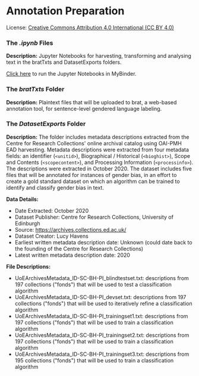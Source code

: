 # Annotation Preparation

License: [Creative Commons Attribution 4.0 International (CC BY 4.0)](https://creativecommons.org/licenses/by/4.0/)

### The *.ipynb* Files

**Description:** Jupyter Notebooks for harvesting, transforming and analysing text in the bratTxts and DatasetExports folders.

[Click here](https://mybinder.org/v2/gh/thegoose20/annot-prep/7be06f89cc3ce54a3f50714ddf8945bc20ac70da) to run the Jupyter Notebooks in MyBinder.

### The *bratTxts* Folder

**Description:** Plaintext files that will be uploaded to brat, a web-based annotation tool, for sentence-level gendered language labeling.

### The *DatasetExports* Folder

**Description:**
The folder includes metadata descriptions extracted from the Centre for Research Collections' online archival catalog using OAI-PMH EAD harvesting.  Metadata descriptions were extracted from four metadata fields: an identifier (`<unitid>`), Biographical / Historical (`<bioghist>`), Scope and Contents (`<scopecontent>`), and Processing Information (`<processinfo>`).  The descriptions were extracted in October 2020.  The dataset includes five files that will be annotated for instances of gender bias, in an effort to create a gold standard dataset on which an algorithm can be trained to identify and classify gender bias in text.

**Data Details:**
* Date Extracted: October 2020
* Dataset Publisher: Centre for Research Collections, University of Edinburgh
* Source: https://archives.collections.ed.ac.uk/
* Dataset Creator: Lucy Havens
* Earliest written metadata description date: Unknown (could date back to the founding of the Centre for Research Collections)
* Latest written metadata description date: 2020

**File Descriptions:**
* UoEArchivesMetadata_ID-SC-BH-PI_blindtestset.txt: descriptions from 197 collections ("fonds") that will be used to test a classification algorithm
* UoEArchivesMetadata_ID-SC-BH-PI_devset.txt: descriptions from 197 collections ("fonds") that will be used to iteratively refine a classification algorithm
* UoEArchivesMetadata_ID-SC-BH-PI_trainingset1.txt: descriptions from 197 collections ("fonds") that will be used to train a classification algorithm
* UoEArchivesMetadata_ID-SC-BH-PI_trainingset2.txt: descriptions from 197 collections ("fonds") that will be used to train a classification algorithm
* UoEArchivesMetadata_ID-SC-BH-PI_trainingset3.txt: descriptions from 195 collections ("fonds") that will be used to train a classification algorithm
